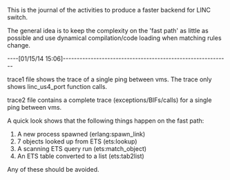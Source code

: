 
This is the journal of the activities to produce a faster backend for LINC
switch.

The general idea is to keep the complexity on the 'fast path' as little as
possible and use dynamical compilation/code loading when matching rules change.

----[01/15/14 15:06]------------------------------------------------------------

trace1 file shows the trace of a single ping between vms. The trace only shows
linc_us4_port function calls.

trace2 file contains a complete trace (exceptions/BIFs/calls) for a single ping
between vms.

A quick look shows that the following things happen on the fast path:

1. A new process spawned (erlang:spawn_link)
1. 7 objects looked up from ETS (ets:lookup)
1. A scanning ETS query run (ets:match_object)
1. An ETS table converted to a list (ets:tab2list)

Any of these should be avoided.

